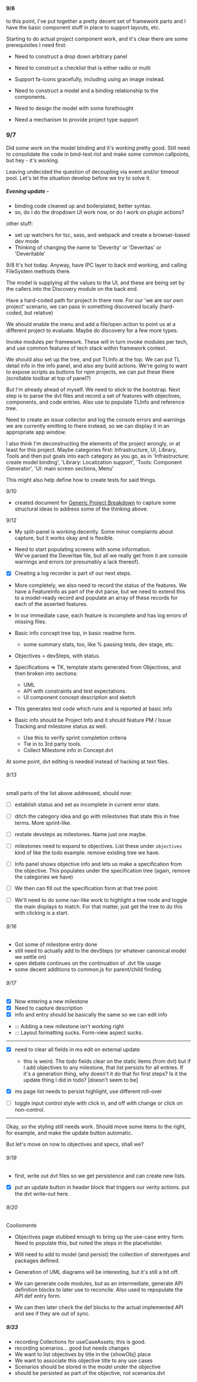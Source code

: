 
####  9/6
to this point, I've put together a pretty decent set of framework parts
and I have the basic component stuff in place to support layouts, etc.

Starting to do actual project component work, and it's clear there are
some prerequisites I need first:

- Need to construct a drop down arbitrary panel
- Need to construct a checklist that is either radio or multi
- Support fa-icons gracefully, including using an image instead.



- Need to construct a model and a binding relationship to the components.
- Need to design the model with some forethought
- Need a mechanism to provide project type support

### 9/7 
Did some work on the model binding and it's working pretty good.
Still need to consolidate the code in bind-test.riot and make
some common callpoints, but hey - it's working.

Leaving undecided the question of decoupling via event and/or timeout pool.
Let's let the situation develop before we try to solve it.

##### Evening update -
- binding code cleaned up and boilerplated, better syntax.
- so, do I do the dropdown UI work now, or do I work on plugin actions?

other stuff:

- set up watchers for tsc, sass, and webpack and create a browser-based dev mode
- Thinking of changing the name to 'Deverity' or 'Deveritas' or 'Deveritable'

9/8
It's hot today.
Anyway, have IPC layer to back end working, and calling FileSystem
methods there.

The model is supplying all the values to the UI, and these are being
set by the callers into the Discovery module on the back end.

Have a hard-coded path for project in there now.
For our 'we are our own project' scenario, we can pass in something
discovered locally (hard-coded, but relative)

We should enable the menu and add a file/open action to point us
at a different project to evaluate.  Maybe do discovery for a few more types.

Invoke modules per framework.  These will in turn invoke modules per
tech, and use common features of tech stack within framework context.

We should also set up the tree, and put TLInfo at the top.  We can
put TL detail info in the info panel, and also any build actions.
We're going to want to expose scripts as buttons for npm projects, we
can put these there (scrollable toolbar at top of panel?)

But I'm already ahead of myself.  We need to stick to the bootstrap.
Next step is to parse the dvt files and record a set of features with
objectives, components, and code entries.
Also use to populate TLInfo and reference tree.

Need to create an issue collector and log the console errors and
warnings we are currently emitting to there instead, so we can
display it in an appropriate app window.

I also think I'm deconstructing the elements of the project wrongly,
or at least for this project.
Maybe categories first: Infrastructure, UI, Library, Tools 
and then put goals into each category as you go,
as in 'Infrastructure: create model binding', 'Library: Localization support',
'Tools: Component Generator', 'UI: main screen sections, Menu'

This might also help define how to create tests for said things.

9/10 

- created document for [Generic Project Breakdown](Notes/x-Generic%20Project%20Breakdown.md)
to capture some structural ideas to address some of the thinking above.

9/12

- My split-panel is working decently. Some minor complaints about capture, but
it works okay and is flexible.

- Need to start populating screens with some information.  
We've parsed the Deveritae file, but all we really get from it are
console warnings and errors (or presumably a lack thereof).

- [X] Creating a log recorder is part of our next steps.

- More completely, we also need to record the status of the features.
We have a FeatureInfo as part of the dvt parse, but we need to extend
this to a model-ready record and populate an array of these records
for each of the asserted features.

- In our immediate case, each feature is incomplete and has log errors
of missing files.

- Basic info  concept tree top, in basic readme form.
    - some summary stats, too, like % passing tests, dev stage, etc.
- Objectives = devSteps, with status.  
- Specifications => TK, template starts generated from Objectives,
and then broken into sections:
    - UML
    - API with constraints and test expectations.
    - UI component concept description and sketch
- This generates test code which runs and is reported at basic info

- Basic info should be Project Info and it should feature PM / Issue Tracking
and milestone status as well.  
    - Use this to verify sprint completion criteria
    - Tie in to 3rd party tools.
    - Collect Milestone info in Concept.dvt

At some point, dvt editing is needed instead of hacking at text files.

###### 9/13
small parts of the list above addressed, should now:
- [ ] establish status and set as incomplete in current error state.
- [ ] ditch the category idea and go with milestones that state this
in free terms. More sprint-like.
- [ ] restate devsteps as milestones. Name just one maybe.
- [ ] milestones need to expand to objectives.
List these under `objectives` kind of like the todo example. remove
existing tree we have.
- [ ] Info panel shows objective info and lets us make a specification
from the objective. This populates under the specification tree (again, remove
the categories we have)
- [ ] We then can fill out the specification form at that tree point.

- [ ] We'll need to do some nav-like work to highlight a tree node
and toggle the main displays to match.  For that matter, just
get the tree to do this with clicking is a start.


###### 9/16
- Got some of milestone entry done
- still need to actually add to the devSteps (or whatever canonical model we settle on)
- open debate continues on the continuation of .dvt file usage
- some decent additions to common.js for parent/child finding.

###### 9/17

- [X] Now entering a new milestone
- [X] Need to capture description
- [X] info and entry should be basically the same so we can edit info

- ::: Adding a new milestone isn't working right
- ::: Layout formatting sucks.  Form-view aspect sucks.

---
- [X] need to clear all fields in ms edit on external update
    - this is weird.
    The todo fields clear on the static items (from dvt) but if I add
    objectives to any milestone, that list persists for all entries.
    If it's a generation thing, why doesn't it do that for first steps?
    Is it the update thing I did in todo? [doesn't seem to be]
    
    
- [X] ms page list needs to persist highlight, use different roll-over 
- [ ] toggle input control style with click in, and off with change or
click on non-control.
 
 ---- 
 Okay, so the styling still needs work.  Should move some items to
 the right, for example, and make the update button automatic.
 
 But let's move on now to objectives and specs, shall we?
 
 ###### 9/19
 
 - first, write out dvt files so we get persistence and
 can create new lists.
 - [X] put an update button in header block that triggers
 our verity actions.  put the dvt write-out here.
 
 ###### 9/20
 Cooliomente
 
 - Objectives page stubbed enough to bring up the use-case entry
 form. Need to populate this, but noted the steps in the placeholder.
 
 - Will need to add to model (and persist) the collection of
 stereotypes and packages defined.
 
- Generation of UML diagrams will be interesting, but it's still a bit off.

- We can generate code modules, but as an intermediate, generate API
definition blocks to later use to reconcile. Also used to repopulate the 
API def entry form.

- We can then later check the def blocks to the actual implemented
API and see if they are out of sync.


##### 9/23

- recording Collections for useCaseAssets; this is good.
- recording scenarios... good but needs changes
- We want to list objectives by title in the {showObj} place
- We want to associate this objective title to any use cases
- Scenarios should be stored in the model under the objective
- should be persisted as part of the objective, not scenarios.dvt


